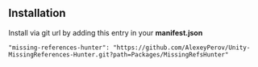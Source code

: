 
## Installation
Install via git url by adding this entry in your **manifest.json**

`"missing-references-hunter": "https://github.com/AlexeyPerov/Unity-MissingReferences-Hunter.git?path=Packages/MissingRefsHunter"`
